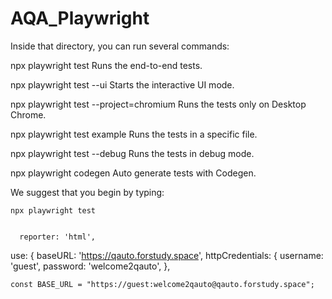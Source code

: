 # AQA_Playwright

Inside that directory, you can run several commands:

  npx playwright test
    Runs the end-to-end tests.

  npx playwright test --ui
    Starts the interactive UI mode.

  npx playwright test --project=chromium
    Runs the tests only on Desktop Chrome.

  npx playwright test example
    Runs the tests in a specific file.

  npx playwright test --debug
    Runs the tests in debug mode.

  npx playwright codegen
    Auto generate tests with Codegen.

We suggest that you begin by typing:

    npx playwright test


      reporter: 'html',
  use: {
    baseURL: 'https://qauto.forstudy.space',
    httpCredentials: {
      username: 'guest',
      password: 'welcome2qauto',
    },



    const BASE_URL = "https://guest:welcome2qauto@qauto.forstudy.space";